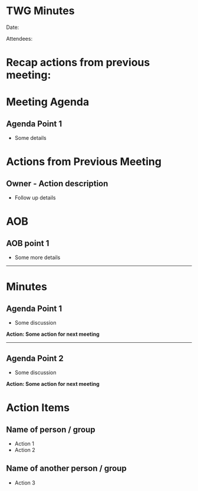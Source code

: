 # TWG Minutes

Date:

Attendees:

# Recap actions from previous meeting:

# Meeting Agenda

## Agenda Point 1
- Some details

# Actions from Previous Meeting
## Owner - Action description
- Follow up details

# AOB

## AOB point 1
- Some more details

---

# Minutes

## Agenda Point 1
- Some discussion


**Action: Some action for next meeting**

---

## Agenda Point 2
- Some discussion

**Action: Some action for next meeting**

# Action Items

## Name of person / group
- Action 1
- Action 2

## Name of another person / group
- Action 3
